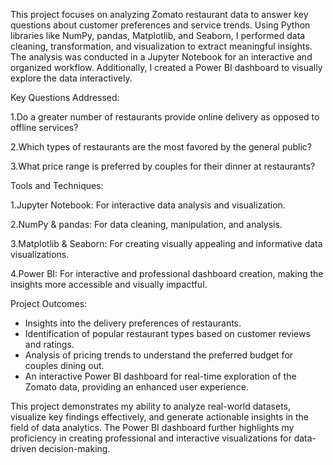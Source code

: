 This project focuses on analyzing Zomato restaurant data to answer key questions about customer preferences and service trends. Using Python libraries like NumPy, pandas, Matplotlib, and Seaborn, I performed data cleaning, transformation, and visualization to extract meaningful insights. The analysis was conducted in a Jupyter Notebook for an interactive and organized workflow. Additionally, I created a Power BI dashboard to visually explore the data interactively.

Key Questions Addressed:

1.Do a greater number of restaurants provide online delivery as opposed to offline services?

2.Which types of restaurants are the most favored by the general public?

3.What price range is preferred by couples for their dinner at restaurants?

Tools and Techniques:

1.Jupyter Notebook: For interactive data analysis and visualization.

2.NumPy & pandas: For data cleaning, manipulation, and analysis.

3.Matplotlib & Seaborn: For creating visually appealing and informative data visualizations.

4.Power BI: For interactive and professional dashboard creation, making the insights more accessible and visually impactful.

Project Outcomes:

* Insights into the delivery preferences of restaurants.
* Identification of popular restaurant types based on customer reviews and ratings.
* Analysis of pricing trends to understand the preferred budget for couples dining out.
* An interactive Power BI dashboard for real-time exploration of the Zomato data, providing an enhanced user experience.

This project demonstrates my ability to analyze real-world datasets, visualize key findings effectively, and generate actionable insights in the field of data analytics. The Power BI dashboard further highlights my proficiency in creating professional and interactive visualizations for data-driven decision-making.

